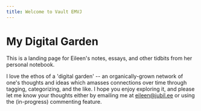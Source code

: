 ```yaml
---
title: Welcome to Vault EMVJ
---
```


# My Digital Garden

This is a landing page for Eileen's notes, essays, and other tidbits from her personal notebook. 

I love the ethos of a 'digital garden' -- an organically-grown network of one's thoughts and ideas which amasses connections over time through tagging, categorizing, and the like. I hope you enjoy exploring it, and please let me know your thoughts either by emailing me at eileen@jubil.ee or using the (in-progress) commenting feature. 

